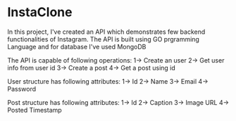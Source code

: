 # InstaClone

In this project, I've created an API which demonstrates few backend functionalities of Instagram.
The API is built using GO prgramming Language and for database I've used MongoDB

The API is capable of following operations:
1-> Create an user
2-> Get user info from user id
3-> Create a post
4-> Get a post using id

User structure has following attributes:
1-> Id
2-> Name
3-> Email
4-> Password

Post structure has following attributes:
1-> Id
2-> Caption
3-> Image URL
4-> Posted Timestamp

